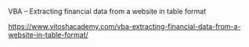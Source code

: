 VBA – Extracting financial data from a website in table format

https://www.vitoshacademy.com/vba-extracting-financial-data-from-a-website-in-table-format/
